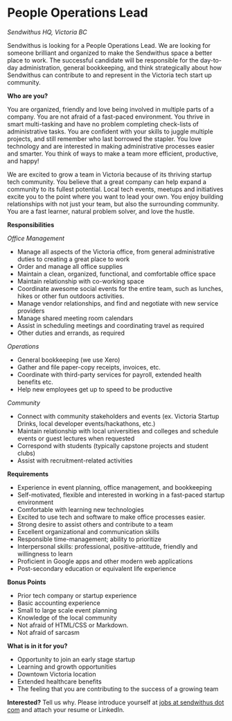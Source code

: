 # People Operations Lead  

*Sendwithus HQ, Victoria BC*   
 
Sendwithus is looking for a People Operations Lead.  We are looking for someone brilliant and organized to make the Sendwithus space a better place to work. The successful candidate will be responsible for the day-to-day administration, general bookkeeping, and think strategically about how Sendwithus can contribute to and represent in the Victoria tech start up community.
 
**Who are you?**  
 
You are organized, friendly and love being involved in multiple parts of a company. You are not afraid of a fast-paced environment. You thrive in smart multi-tasking and have no problem completing check-lists of administrative tasks. You are confident with your skills to juggle multiple projects, and still remember who last borrowed the stapler. You love technology and are interested in making administrative processes easier and smarter.  You think of ways to make a team more efficient, productive, and happy!
 
We are excited to grow a team in Victoria because of its thriving startup tech community. You believe that a great company can help expand a community to its fullest potential. Local tech events, meetups and initiatives excite you to the point where you want to lead your own. You enjoy building relationships with not just your team, but also the surrounding community. You are a fast learner, natural problem solver, and love the hustle.
 
**Responsibilities**  
 
*Office Management*  

* Manage all aspects of the Victoria office, from general administrative duties to creating a great place to work  
* Order and manage all office supplies  
* Maintain a clean, organized, functional, and comfortable office space   
* Maintain relationship with co-working space  
* Coordinate awesome social events for the entire team, such as lunches, hikes or other fun outdoors activities.  
* Manage vendor relationships, and find and negotiate with new service providers  
* Manage shared meeting room calendars  
* Assist in scheduling meetings and coordinating travel as required  
* Other duties and errands, as required  
 
*Operations*  

* General bookkeeping (we use Xero)  
* Gather and file paper-copy receipts, invoices, etc.  
* Coordinate with third-party services for payroll, extended health benefits etc.  
* Help new employees get up to speed to be productive  
 
*Community*  

* Connect with community stakeholders and events (ex. Victoria Startup Drinks, local developer events/hackathons, etc.)  
* Maintain relationship with local universities and colleges and schedule events or guest lectures when requested  
* Correspond with students (typically capstone projects and student clubs)  
* Assist with recruitment-related activities  

**Requirements**  

* Experience in event planning, office management, and bookkeeping  
* Self-motivated, flexible and interested in working in a fast-paced startup environment  
* Comfortable with learning new technologies  
* Excited to use tech and software to make office processes easier.  
* Strong desire to assist others and contribute to a team  
* Excellent organizational and communication skills  
* Responsible time-management; ability to prioritize  
* Interpersonal skills: professional, positive-attitude, friendly and willingness to learn  
* Proficient in Google apps and other modern web applications    
* Post-secondary education or equivalent life experience  

**Bonus Points**  

* Prior tech company or startup experience  
* Basic accounting experience  
* Small to large scale event planning  
* Knowledge of the local community  
* Not afraid of HTML/CSS or Markdown.  
* Not afraid of sarcasm  
 
**What is in it for you?**  

* Opportunity to join an early stage startup  
* Learning and growth opportunities  
* Downtown Victoria location  
* Extended healthcare benefits  
* The feeling that you are contributing to the success of a growing team  

**Interested?** Tell us why. Please introduce yourself at [jobs at sendwithus dot com](mailto:jobs@sendwithus.com) and attach your resume or LinkedIn. 
